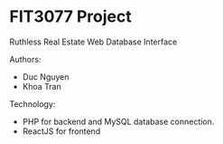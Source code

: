 # FIT3077 Project
Ruthless Real Estate Web Database Interface

Authors:
* Duc Nguyen
* Khoa Tran

Technology:
* PHP for backend and MySQL database connection.
* ReactJS for frontend